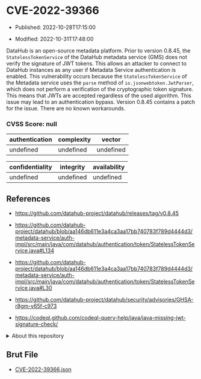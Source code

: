 # CVE-2022-39366

- Published: 2022-10-28T17:15:00

- Modified: 2022-10-31T17:48:00

DataHub is an open-source metadata platform. Prior to version 0.8.45, the `StatelessTokenService` of the DataHub metadata service (GMS) does not verify the signature of JWT tokens. This allows an attacker to connect to DataHub instances as any user if Metadata Service authentication is enabled. This vulnerability occurs because the `StatelessTokenService` of the Metadata service uses the `parse` method of `io.jsonwebtoken.JwtParser`, which does not perform a verification of the cryptographic token signature. This means that JWTs are accepted regardless of the used algorithm. This issue may lead to an authentication bypass. Version 0.8.45 contains a patch for the issue. There are no known workarounds.

### CVSS Score: **null**

| authentication | complexity | vector |
| --- | --- | --- |
| undefined | undefined | undefined |

| confidentiality | integrity | availability |
| --- | --- | --- |
| undefined | undefined | undefined |

## References

* https://github.com/datahub-project/datahub/releases/tag/v0.8.45

* https://github.com/datahub-project/datahub/blob/aa146db611e3a4ca3aa17bb740783f789d4444d3/metadata-service/auth-impl/src/main/java/com/datahub/authentication/token/StatelessTokenService.java#L134

* https://github.com/datahub-project/datahub/blob/aa146db611e3a4ca3aa17bb740783f789d4444d3/metadata-service/auth-impl/src/main/java/com/datahub/authentication/token/StatelessTokenService.java#L30

* https://github.com/datahub-project/datahub/security/advisories/GHSA-r8gm-v65f-c973

* https://codeql.github.com/codeql-query-help/java/java-missing-jwt-signature-check/

<details>
<summary>About this repository</summary> 

  This repository is part of the project [Live Hack CVE](https://github.com/Live-Hack-CVE). Main website can be found [www.live-hack.org](https://www.live-hack.org) 
  
  Made by [Sn0wAlice](https://github.com/Sn0wAlice) for the people that care about security and need to have a feed of the latest CVEs. Hope you enjoy it, don't forget to star the repo and follow me on [Twitter](https://twitter.com/Sn0wAlice) and [Github](https://github.com/Sn0wAlice). And that is my [personnal website](https://www.alice-snow.me/)

  - [Home Page](https://github.com/Live-Hack-CVE)
  - [Framework](https://github.com/Live-Hack-CVE/cve-framework)
  - [CVE database](https://github.com/Live-Hack-CVE/full_database)
  - [Changelog](https://github.com/Live-Hack-CVE/Changelog)
</details>

## Brut File

* [CVE-2022-39366.json](https://raw.githubusercontent.com/Live-Hack-CVE/full_database/main/cves/2022/CVE-2022-39366.json)

